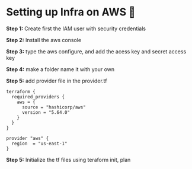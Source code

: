 # Setting up Infra on AWS 📝

**Step 1:**  Create first the IAM user with security credentials

**Step 2:**  Install the aws console

**Step 3:** type the aws configure, and add the acess key and secret access key

**Step 4:**  make a folder name it with your own

**Step 5:**  add provider file in the provider.tf

```
terraform {
  required_providers {
    aws = {
      source = "hashicorp/aws"
      version = "5.64.0"
    }
  }
}

provider "aws" {
  region  = "us-east-1"
}
```


**Step 5:**  Initialize the tf files using teraform init, plan